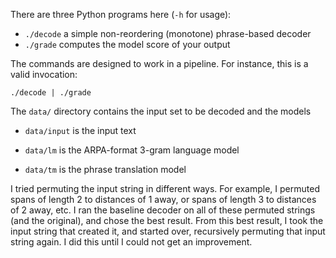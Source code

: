 There are three Python programs here (`-h` for usage):

 - `./decode` a simple non-reordering (monotone) phrase-based decoder
 - `./grade` computes the model score of your output

The commands are designed to work in a pipeline. For instance, this is a valid invocation:

    ./decode | ./grade


The `data/` directory contains the input set to be decoded and the models

 - `data/input` is the input text

 - `data/lm` is the ARPA-format 3-gram language model

 - `data/tm` is the phrase translation model



I tried permuting the input string in different ways. For example, I permuted spans of length 2 to distances of 1 away, or spans of length 3 to distances of 2 away, etc.
I ran the baseline decoder on all of these permuted strings (and the original), and chose the best result. From this best result, I took the input string that created it, and started over, recursively permuting that input string again. I did this until I could not get an improvement.




